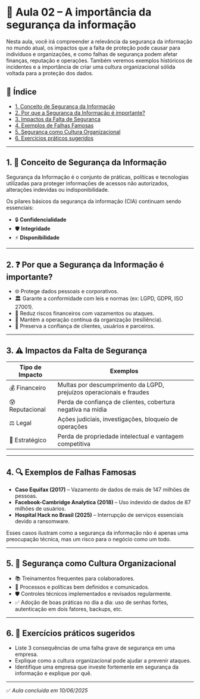 # 📘 Aula 02 – A importância da segurança da informação
Nesta aula, você irá compreender a relevância da segurança da informação no mundo atual, os impactos que a falta de proteção pode causar para indivíduos e organizações, e como falhas de segurança podem afetar finanças, reputação e operações. Também veremos exemplos históricos de incidentes e a importância de criar uma cultura organizacional sólida voltada para a proteção dos dados.


## 📌 Índice

- [1. Conceito de Segurança da Informação](#1-conceito-de-segurança-da-informação)
- [2. Por que a Segurança da Informação é importante?](#2-por-que-a-segurança-da-informação-é-importante)
- [3. Impactos da Falta de Segurança](#3-impactos-da-falta-de-segurança)
- [4. Exemplos de Falhas Famosas](#4-exemplos-de-falhas-famosas)
- [5. Segurança como Cultura Organizacional](#5-segurança-como-cultura-organizacional)
- [6. Exercícios práticos sugeridos](#6-exercícios-práticos-sugeridos)

---

## 1. 🔐 Conceito de Segurança da Informação

Segurança da Informação é o conjunto de práticas, políticas e tecnologias utilizadas para proteger informações de acessos não autorizados, alterações indevidas ou indisponibilidade.

Os pilares básicos da segurança da informação (CIA) continuam sendo essenciais:

- 🔒 **Confidencialidade**
- 🛡️ **Integridade**
- ⚡ **Disponibilidade**

---

## 2. ❓ Por que a Segurança da Informação é importante?

- 🌐 Protege dados pessoais e corporativos.
- 🏛️ Garante a conformidade com leis e normas (ex: LGPD, GDPR, ISO 27001).
- 💸 Reduz riscos financeiros com vazamentos ou ataques.
- 🔧 Mantém a operação contínua da organização (resiliência).
- 🤝 Preserva a confiança de clientes, usuários e parceiros.

---

## 3. ⚠️ Impactos da Falta de Segurança

| Tipo de Impacto   | Exemplos                                                                 |
|-------------------|--------------------------------------------------------------------------|
| 💰 Financeiro     | Multas por descumprimento da LGPD, prejuízos operacionais e fraudes     |
| 😰 Reputacional   | Perda de confiança de clientes, cobertura negativa na mídia             |
| ⚖️ Legal          | Ações judiciais, investigações, bloqueio de operações                   |
| 🧠 Estratégico    | Perda de propriedade intelectual e vantagem competitiva                 |

---

## 4. 🔍 Exemplos de Falhas Famosas

- **Caso Equifax (2017)** – Vazamento de dados de mais de 147 milhões de pessoas.
- **Facebook-Cambridge Analytica (2018)** – Uso indevido de dados de 87 milhões de usuários.
- **Hospital Hack no Brasil (2025)** – Interrupção de serviços essenciais devido a ransomware.

Esses casos ilustram como a segurança da informação não é apenas uma preocupação técnica, mas um risco para o negócio como um todo.

---

## 5. 🧠 Segurança como Cultura Organizacional

- 📚 Treinamentos frequentes para colaboradores.
- 🔄 Processos e políticas bem definidos e comunicados.
- 🛡️ Controles técnicos implementados e revisados regularmente.
- ✅ Adoção de boas práticas no dia a dia: uso de senhas fortes, autenticação em dois fatores, backups, etc.

---

## 6. 📝 Exercícios práticos sugeridos

- Liste 3 consequências de uma falha grave de segurança em uma empresa.
- Explique como a cultura organizacional pode ajudar a prevenir ataques.
- Identifique uma empresa que investe fortemente em segurança da informação e explique por quê.

---
✅ *Aula concluída em 10/06/2025*
